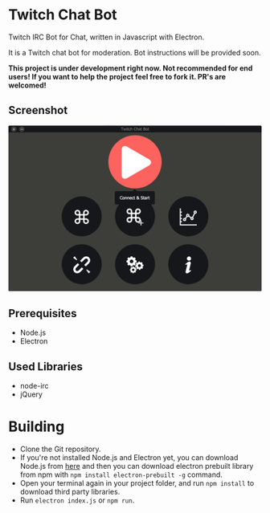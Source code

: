 Twitch Chat Bot
===============

Twitch IRC Bot for Chat, written in Javascript with Electron.

It is a Twitch chat bot for moderation. Bot instructions will be provided soon.

**This project is under development right now. Not recommended for end users! If you want to help the project feel free to fork it. PR's are welcomed!**

## Screenshot

![screenshot](screenshot.jpg)

## Prerequisites

* Node.js
* Electron

## Used Libraries

* node-irc
* jQuery


Building
========

* Clone the Git repository.
* If you're not installed Node.js and Electron yet, you can download Node.js from [here](https://nodejs.org/) and then you can download electron prebuilt library from npm with `npm install electron-prebuilt -g` command.
* Open your terminal again in your project folder, and run `npm install` to download third party libraries.
* Run `electron index.js` or `npm run`.

